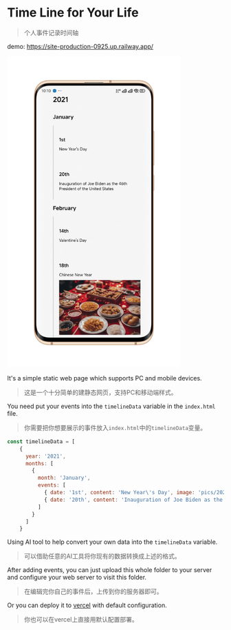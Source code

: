 # Time Line for Your Life
> 个人事件记录时间轴

demo: https://site-production-0925.up.railway.app/

<p align = "left">
<img src='mobile.png' width='403' height='722'>
</p>

It's a simple static web page which supports PC and mobile devices.
> 这是一个十分简单的建静态网页，支持PC和移动端样式。

You need put your events into the `timelineData` variable in the `index.html` file.
> 你需要把你想要展示的事件放入`index.html`中的`timelineData`变量。

```javascript
const timelineData = [
    {
      year: '2021',
      months: [
        {
          month: 'January',
          events: [
            { date: '1st', content: 'New Year\'s Day', image: 'pics/20210218.jpg' },
            { date: '20th', content: 'Inauguration of Joe Biden as the 46th President of the United States' }
          ]
        }
      ]
    }
```

Using AI tool to help convert your own data into the `timelineData` variable.
> 可以借助任意的AI工具将你现有的数据转换成上述的格式。

After adding events, you can just upload this whole folder to your server and configure your web server to visit this folder.
> 在编辑完你自己的事件后，上传到你的服务器即可。

Or you can deploy it to [vercel](https://vercel.com) with default configuration.
> 你也可以在vercel上直接用默认配置部署。